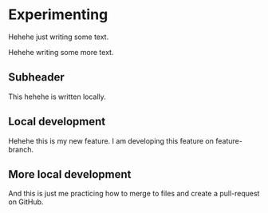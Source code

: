 # Experimenting

Hehehe just writing some text.

Hehehe writing some more text.

## Subheader

This hehehe is written locally.

## Local development

Hehehe this is my new feature. I am developing this feature on feature-branch.

## More local development

And this is just me practicing how to merge to files and create a pull-request on GitHub.